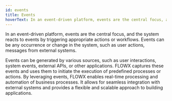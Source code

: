 ```yaml
---
id: events
title: Events
hoverText: In an event-driven platform, events are the central focus, and the system reacts to events by triggering appropriate actions or workflows. Events can be any occurrence or change in the system, such as user actions, messages from external systems.
---
```


In an event-driven platform, events are the central focus, and the system reacts to events by triggering appropriate actions or workflows. Events can be any occurrence or change in the system, such as user actions, messages from external systems.

Events can be generated by various sources, such as user interactions, system events, external APIs, or other applications. FLOWX captures these events and uses them to initiate the execution of predefined processes or actions.
By leveraging events, FLOWX enables real-time processing and automation of business processes. It allows for seamless integration with external systems and provides a flexible and scalable approach to building applications.
